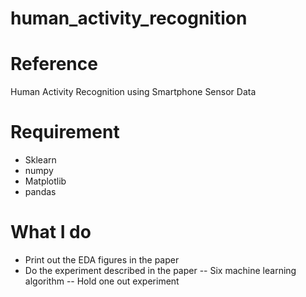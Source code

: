 # human_activity_recognition
# Reference
Human Activity Recognition using Smartphone Sensor Data
# Requirement
- Sklearn
- numpy
- Matplotlib
- pandas
# What I do
- Print out the EDA figures in the paper
- Do the experiment described in the paper
-- Six machine learning algorithm
-- Hold one out experiment
